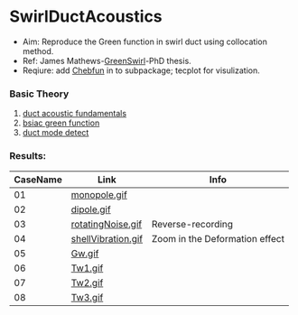 # SwirlDuctAcoustics
- Aim: Reproduce the Green function in swirl duct using collocation method.
- Ref: James Mathews-[GreenSwirl](https://www.jamesrmathews.co.uk/greenswirl/)-PhD thesis.
- Reqiure: add [Chebfun](https://github.com/chebfun/chebfun) in to subpackage; tecplot for visulization.


### Basic Theory
1. [duct acoustic fundamentals](https://github.com/jiaqiwang969/fundamentalsOfDuctAcoustics)
2. [bsiac green function](https://github.com/jiaqiwang969/UniformflowGreenFun)
3. [duct mode detect](https://github.com/jiaqiwang969/ductModeVplot)


### Results:
| CaseName  | Link   | Info   |
| ---|--------|------- |
| 01 |  [monopole.gif](https://github.com/jiaqiwang969/SwirlDuctAcoustics/tree/main/results/monopole.gif) |  |
| 02 |  [dipole.gif](https://github.com/jiaqiwang969/SwirlDuctAcoustics/tree/main/results/dipole.gif) |  |
| 03 |  [rotatingNoise.gif](https://github.com/jiaqiwang969/SwirlDuctAcoustics/tree/main/results/rotatingNoise.gif) | Reverse-recording
| 04 |  [shellVibration.gif](https://github.com/jiaqiwang969/SwirlDuctAcoustics/tree/main/results/shellVibration.gif) | Zoom in the Deformation effect |
| 05 |  [Gw.gif](https://github.com/jiaqiwang969/SwirlDuctAcoustics/tree/main/results/Gw.gif) |  |
| 06 |  [Tw1.gif](https://github.com/jiaqiwang969/SwirlDuctAcoustics/tree/main/results/Tw1.gif) |  |
| 07 |  [Tw2.gif](https://github.com/jiaqiwang969/SwirlDuctAcoustics/tree/main/results/Tw2.gif) |  |
| 08 |  [Tw3.gif](https://github.com/jiaqiwang969/SwirlDuctAcoustics/tree/main/results/Tw3.gif) |  |
